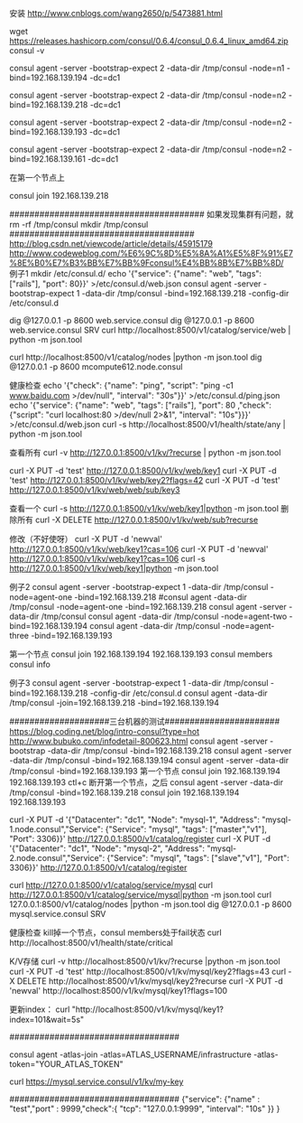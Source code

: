 安装
http://www.cnblogs.com/wang2650/p/5473881.html

wget https://releases.hashicorp.com/consul/0.6.4/consul_0.6.4_linux_amd64.zip
consul -v


consul agent -server -bootstrap-expect 2 -data-dir /tmp/consul -node=n1 -bind=192.168.139.194 -dc=dc1

consul agent -server -bootstrap-expect 2 -data-dir /tmp/consul -node=n2 -bind=192.168.139.218 -dc=dc1 

consul agent -server -bootstrap-expect 2 -data-dir /tmp/consul -node=n2 -bind=192.168.139.193 -dc=dc1 

consul agent -server -bootstrap-expect 2 -data-dir /tmp/consul -node=n2 -bind=192.168.139.161 -dc=dc1 

在第一个节点上

consul join 192.168.139.218


#######################################
如果发现集群有问题，就 rm -rf /tmp/consul 
mkdir /tmp/consul 
#####################################
http://blog.csdn.net/viewcode/article/details/45915179
http://www.codeweblog.com/%E6%9C%8D%E5%8A%A1%E5%8F%91%E7%8E%B0%E7%B3%BB%E7%BB%9Fconsul%E4%BB%8B%E7%BB%8D/
例子1
mkdir /etc/consul.d/
echo '{"service": {"name": "web", "tags": ["rails"], "port": 80}}'  >/etc/consul.d/web.json
consul agent -server -bootstrap-expect 1 -data-dir /tmp/consul  -bind=192.168.139.218 -config-dir /etc/consul.d

dig @127.0.0.1 -p 8600 web.service.consul 
dig @127.0.0.1 -p 8600 web.service.consul SRV
curl http://localhost:8500/v1/catalog/service/web  | python -m json.tool

curl http://localhost:8500/v1/catalog/nodes |python -m json.tool
dig @127.0.0.1 -p 8600 mcompute612.node.consul

健康检查
echo '{"check": {"name": "ping", "script": "ping -c1 www.baidu.com >/dev/null", "interval": "30s"}}' >/etc/consul.d/ping.json
echo '{"service": {"name": "web", "tags": ["rails"], "port": 80 ,"check": {"script": "curl localhost:80 >/dev/null 2>&1", "interval": "10s"}}}' >/etc/consul.d/web.json
curl -s http://localhost:8500/v1/health/state/any | python -m json.tool

查看所有
curl -v http://127.0.0.1:8500/v1/kv/?recurse | python -m json.tool

curl -X PUT -d 'test' http://127.0.0.1:8500/v1/kv/web/key1
curl -X PUT -d 'test' http://127.0.0.1:8500/v1/kv/web/key2?flags=42
curl -X PUT -d 'test' http://127.0.0.1:8500/v1/kv/web/web/sub/key3

查看一个
curl -s http://127.0.0.1:8500/v1/kv/web/key1|python -m json.tool
删除所有
curl -X DELETE http://127.0.0.1:8500/v1/kv/web/sub?recurse

修改（不好使呀）
curl -X PUT -d 'newval' http://127.0.0.1:8500/v1/kv/web/key1?cas=106
curl -X PUT -d 'newval' http://127.0.0.1:8500/v1/kv/web/key1?cas=106
curl -s http://127.0.0.1:8500/v1/kv/web/key1|python -m json.tool



例子2
consul agent -server -bootstrap-expect 1  -data-dir /tmp/consul -node=agent-one -bind=192.168.139.218
#consul agent -data-dir /tmp/consul -node=agent-one -bind=192.168.139.218
consul agent -server -data-dir /tmp/consul
consul agent -data-dir /tmp/consul -node=agent-two -bind=192.168.139.194
consul agent -data-dir /tmp/consul -node=agent-three -bind=192.168.139.193

第一个节点
consul join 192.168.139.194  192.168.139.193
consul members
consul info

例子3
consul agent -server -bootstrap-expect 1 -data-dir /tmp/consul  -bind=192.168.139.218 -config-dir /etc/consul.d
consul agent -data-dir /tmp/consul -join=192.168.139.218 -bind=192.168.139.194


####################三台机器的测试#######################
https://blog.coding.net/blog/intro-consul?type=hot
http://www.bubuko.com/infodetail-800623.html
consul agent -server -bootstrap -data-dir /tmp/consul -bind=192.168.139.218
consul agent -server -data-dir /tmp/consul -bind=192.168.139.194
consul agent -server -data-dir /tmp/consul -bind=192.168.139.193
第一个节点
 consul join 192.168.139.194  192.168.139.193
ctl+c 断开第一个节点，之后
consul agent -server -data-dir /tmp/consul -bind=192.168.139.218
consul join 192.168.139.194  192.168.139.193

curl -X PUT -d '{"Datacenter": "dc1", "Node": "mysql-1", "Address": "mysql-1.node.consul","Service": {"Service": "mysql", "tags": ["master","v1"],  "Port": 3306}}' http://127.0.0.1:8500/v1/catalog/register
curl -X PUT -d '{"Datacenter": "dc1", "Node": "mysql-2", "Address": "mysql-2.node.consul","Service": {"Service": "mysql", "tags": ["slave","v1"], "Port": 3306}}' http://127.0.0.1:8500/v1/catalog/register

curl http://127.0.0.1:8500/v1/catalog/service/mysql
curl http://127.0.0.1:8500/v1/catalog/service/mysql|python -m json.tool
curl 127.0.0.1:8500/v1/catalog/nodes |python -m json.tool
dig @127.0.0.1 -p 8600 mysql.service.consul SRV

健康检查
kill掉一个节点，consul members处于fail状态
curl http://localhost:8500/v1/health/state/critical   

K/V存储
curl -v http://localhost:8500/v1/kv/?recurse |python -m json.tool
curl -X PUT -d 'test' http://localhost:8500/v1/kv/mysql/key2?flags=43
curl -X DELETE http://localhost:8500/v1/kv/mysql/key2?recurse
curl -X PUT -d 'newval' http://localhost:8500/v1/kv/mysql/key1?flags=100

更新index：
curl "http://localhost:8500/v1/kv/mysql/key1?index=101&wait=5s"

##################################

consul agent -atlas-join  -atlas=ATLAS_USERNAME/infrastructure -atlas-token="YOUR_ATLAS_TOKEN"

 curl   https://mysql.service.consul/v1/kv/my-key





##################################
{"service": {"name" : "test","port" : 9999,"check":{ "tcp": "127.0.0.1:9999", "interval": "10s" }} } 




